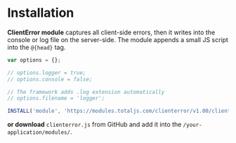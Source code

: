 # Installation

__ClientError module__ captures all client-side errors, then it writes into the console or log file on the server-side. The module appends a small JS script into the `@{head}` tag.

```js
var options = {};

// options.logger = true;
// options.console = false;

// The framework adds .log extension automatically
// options.filename = 'logger';

INSTALL('module', 'https://modules.totaljs.com/clienterror/v1.00/clienterror.js', options);
```

__or download__ `clienterror.js` from GitHub and add it into the `/your-application/modules/`.